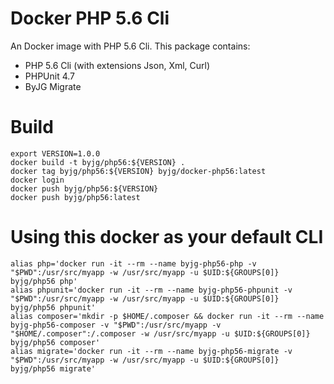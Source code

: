 # Docker PHP 5.6 Cli

An Docker image with PHP 5.6 Cli. This package contains:

- PHP 5.6 Cli (with extensions Json, Xml, Curl)
- PHPUnit 4.7
- ByJG Migrate

# Build

```
export VERSION=1.0.0
docker build -t byjg/php56:${VERSION} .
docker tag byjg/php56:${VERSION} byjg/docker-php56:latest
docker login
docker push byjg/php56:${VERSION}
docker push byjg/php56:latest
```

# Using this docker as your default CLI

```
alias php='docker run -it --rm --name byjg-php56-php -v "$PWD":/usr/src/myapp -w /usr/src/myapp -u $UID:${GROUPS[0]} byjg/php56 php'
alias phpunit='docker run -it --rm --name byjg-php56-phpunit -v "$PWD":/usr/src/myapp -w /usr/src/myapp -u $UID:${GROUPS[0]}  byjg/php56 phpunit'
alias composer='mkdir -p $HOME/.composer && docker run -it --rm --name byjg-php56-composer -v "$PWD":/usr/src/myapp -v "$HOME/.composer":/.composer -w /usr/src/myapp -u $UID:${GROUPS[0]}  byjg/php56 composer'
alias migrate='docker run -it --rm --name byjg-php56-migrate -v "$PWD":/usr/src/myapp -w /usr/src/myapp -u $UID:${GROUPS[0]}  byjg/php56 migrate'
```


